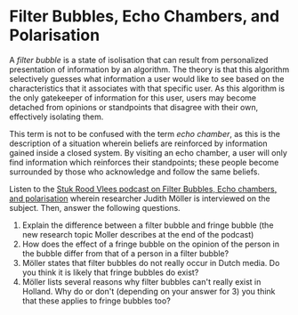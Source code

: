 # Filter Bubbles, Echo Chambers, and Polarisation

A _filter bubble_ is a state of isolisation that can result from personalized presentation of information by an algorithm. The theory is that this algorithm selectively guesses what information a user would like to see based on the characteristics that it associates with that specific user. As this algorithm is the only gatekeeper of information for this user, users may become detached from opinions or standpoints that disagree with their own, effectively isolating them.

This term is not to be confused with the term _echo chamber_, as this is the description of a situation wherein beliefs are reinforced by information gained inside a closed system. By visiting an echo chamber, a user will only find information which reinforces their standpoints; these people become surrounded by those who acknowledge and follow the same beliefs.

Listen to the [Stuk Rood Vlees podcast on Filter Bubbles, Echo chambers, and polarisation](https://soundcloud.com/stukroodvlees/aflevering-51-filterbubbels-echokamers-en-polarisatie-met-judith-moller) wherein researcher Judith Möller is interviewed on the subject. Then, answer the following questions.

1. Explain the difference between a filter bubble and fringe bubble (the new research topic Moller describes at the end of the podcast)
2. How does the effect of a fringe bubble on the opinion of the person in the bubble differ from that of a person in a filter bubble?
3. Möller states that filter bubbles do not really occur in Dutch media. Do you think it is likely that fringe bubbles do exist?
4. Möller lists several reasons why filter bubbles can't really exist in Holland. Why do or don't (depending on your answer for 3) you think that these applies to fringe bubbles too?
